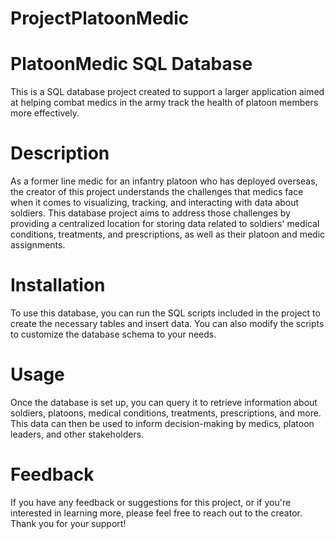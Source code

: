 # ProjectPlatoonMedic
# PlatoonMedic SQL Database
This is a SQL database project created to support a larger application aimed at helping combat medics in the army track the health of platoon members more effectively.

# Description
As a former line medic for an infantry platoon who has deployed overseas, the creator of this project understands the challenges that medics face when it comes to visualizing, tracking, and interacting with data about soldiers. This database project aims to address those challenges by providing a centralized location for storing data related to soldiers' medical conditions, treatments, and prescriptions, as well as their platoon and medic assignments.

# Installation
To use this database, you can run the SQL scripts included in the project to create the necessary tables and insert data. You can also modify the scripts to customize the database schema to your needs.

# Usage
Once the database is set up, you can query it to retrieve information about soldiers, platoons, medical conditions, treatments, prescriptions, and more. This data can then be used to inform decision-making by medics, platoon leaders, and other stakeholders.

# Feedback
If you have any feedback or suggestions for this project, or if you're interested in learning more, please feel free to reach out to the creator. Thank you for your support!
